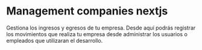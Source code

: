 # Management companies nextjs

Gestiona los ingresos y egresos de tu empresa. Desde aquí podrás registrar los movimientos que realiza tu empresa desde administrar los usuarios o empleados que utilizaran el desarrollo.
